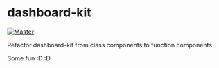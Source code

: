 # dashboard-kit

[![Master](https://github.com/Abdel-Monaam-Aouini/dashboard-kit/actions/workflows/master.yml/badge.svg)](https://github.com/Abdel-Monaam-Aouini/dashboard-kit/actions/workflows/master.yml)

Refactor dashboard-kit from class components to function components

Some fun :D :D

